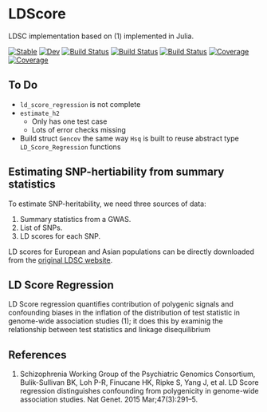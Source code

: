 # LDScore

LDSC implementation based on (1) implemented in Julia.

[![Stable](https://img.shields.io/badge/docs-stable-blue.svg)](https://harvey2phase.github.io/LDScore.jl/stable)
[![Dev](https://img.shields.io/badge/docs-dev-blue.svg)](https://harvey2phase.github.io/LDScore.jl/dev)
[![Build Status](https://travis-ci.com/harvey2phase/LDScore.jl.svg?branch=master)](https://travis-ci.com/harvey2phase/LDScore.jl)
[![Build Status](https://ci.appveyor.com/api/projects/status/github/harvey2phase/LDScore.jl?svg=true)](https://ci.appveyor.com/project/harvey2phase/LDScore-jl)
[![Build Status](https://api.cirrus-ci.com/github/harvey2phase/LDScore.jl.svg)](https://cirrus-ci.com/github/harvey2phase/LDScore.jl)
[![Coverage](https://codecov.io/gh/harvey2phase/LDScore.jl/branch/master/graph/badge.svg)](https://codecov.io/gh/harvey2phase/LDScore.jl)
[![Coverage](https://coveralls.io/repos/github/harvey2phase/LDScore.jl/badge.svg?branch=master)](https://coveralls.io/github/harvey2phase/LDScore.jl?branch=master)

## To Do
- `ld_score_regression` is not complete
- `estimate_h2`
	- Only has one test case
	- Lots of error checks missing
- Build struct `Gencov` the same way `Hsq` is built to reuse abstract type `LD_Score_Regression` functions

## Estimating SNP-hertiability from summary statistics
To estimate SNP-heritability, we need three sources of data:
1. Summary statistics from a GWAS.
2. List of SNPs.
3. LD scores for each SNP.

LD scores for European and Asian populations can be directly downloaded from the [original LDSC website](https://github.com/bulik/ldsc).

## LD Score Regression
LD Score regression quantifies contribution of polygenic signals and confounding biases in the inflation of the distribution of test statistic in genome-wide association studies (1); it does this by examinig the relationship between test statistics and linkage disequilibrium 

## References
1. Schizophrenia Working Group of the Psychiatric Genomics Consortium, Bulik-Sullivan BK, Loh P-R, Finucane HK, Ripke S, Yang J, et al. LD Score regression distinguishes confounding from polygenicity in genome-wide association studies. Nat Genet. 2015 Mar;47(3):291–5. 
